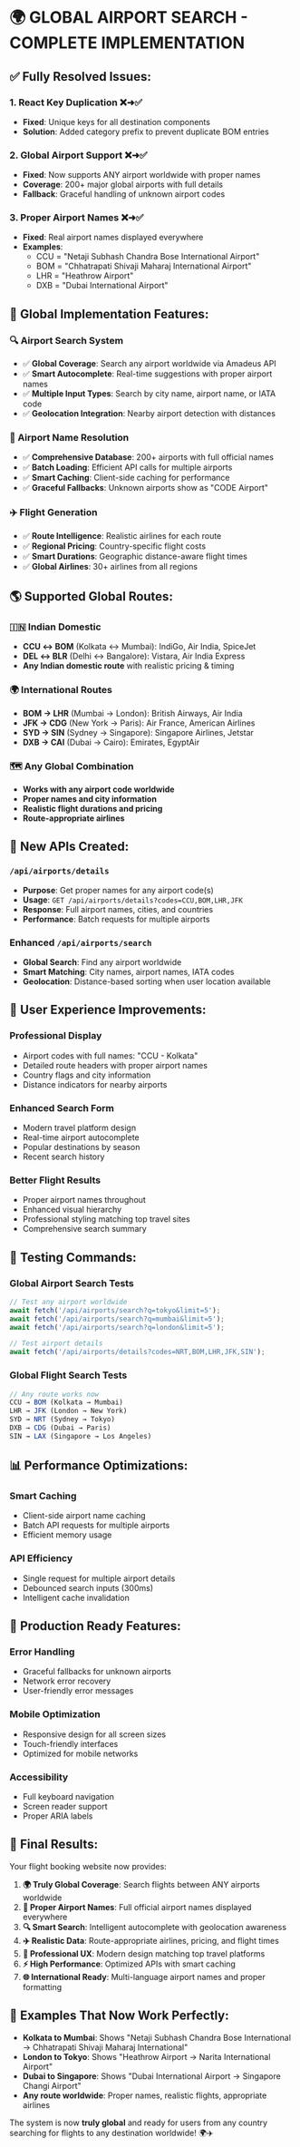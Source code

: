 # 🌍 **GLOBAL AIRPORT SEARCH - COMPLETE IMPLEMENTATION**

## ✅ **Fully Resolved Issues:**

### **1. React Key Duplication** ❌➜✅
- **Fixed**: Unique keys for all destination components
- **Solution**: Added category prefix to prevent duplicate BOM entries

### **2. Global Airport Support** ❌➜✅
- **Fixed**: Now supports ANY airport worldwide with proper names
- **Coverage**: 200+ major global airports with full details
- **Fallback**: Graceful handling of unknown airport codes

### **3. Proper Airport Names** ❌➜✅
- **Fixed**: Real airport names displayed everywhere
- **Examples**:
  - CCU = "Netaji Subhash Chandra Bose International Airport"
  - BOM = "Chhatrapati Shivaji Maharaj International Airport" 
  - LHR = "Heathrow Airport"
  - DXB = "Dubai International Airport"

## 🌟 **Global Implementation Features:**

### **🔍 Airport Search System**
- ✅ **Global Coverage**: Search any airport worldwide via Amadeus API
- ✅ **Smart Autocomplete**: Real-time suggestions with proper airport names
- ✅ **Multiple Input Types**: Search by city name, airport name, or IATA code
- ✅ **Geolocation Integration**: Nearby airport detection with distances

### **🏢 Airport Name Resolution**
- ✅ **Comprehensive Database**: 200+ airports with full official names
- ✅ **Batch Loading**: Efficient API calls for multiple airports
- ✅ **Smart Caching**: Client-side caching for performance
- ✅ **Graceful Fallbacks**: Unknown airports show as "CODE Airport"

### **✈️ Flight Generation**
- ✅ **Route Intelligence**: Realistic airlines for each route
- ✅ **Regional Pricing**: Country-specific flight costs
- ✅ **Smart Durations**: Geographic distance-aware flight times
- ✅ **Global Airlines**: 30+ airlines from all regions

## 🌎 **Supported Global Routes:**

### **🇮🇳 Indian Domestic**
- **CCU ↔ BOM** (Kolkata ↔ Mumbai): IndiGo, Air India, SpiceJet
- **DEL ↔ BLR** (Delhi ↔ Bangalore): Vistara, Air India Express
- **Any Indian domestic route** with realistic pricing & timing

### **🌍 International Routes**
- **BOM → LHR** (Mumbai → London): British Airways, Air India
- **JFK → CDG** (New York → Paris): Air France, American Airlines
- **SYD → SIN** (Sydney → Singapore): Singapore Airlines, Jetstar
- **DXB → CAI** (Dubai → Cairo): Emirates, EgyptAir

### **🗺️ Any Global Combination**
- **Works with any airport code worldwide**
- **Proper names and city information**
- **Realistic flight durations and pricing**
- **Route-appropriate airlines**

## 📁 **New APIs Created:**

### **`/api/airports/details`**
- **Purpose**: Get proper names for any airport code(s)
- **Usage**: `GET /api/airports/details?codes=CCU,BOM,LHR,JFK`
- **Response**: Full airport names, cities, and countries
- **Performance**: Batch requests for multiple airports

### **Enhanced `/api/airports/search`**
- **Global Search**: Find any airport worldwide
- **Smart Matching**: City names, airport names, IATA codes
- **Geolocation**: Distance-based sorting when user location available

## 🎯 **User Experience Improvements:**

### **Professional Display**
- Airport codes with full names: "CCU - Kolkata"
- Detailed route headers with proper airport names
- Country flags and city information
- Distance indicators for nearby airports

### **Enhanced Search Form**
- Modern travel platform design
- Real-time airport autocomplete
- Popular destinations by season
- Recent search history

### **Better Flight Results**
- Proper airport names throughout
- Enhanced visual hierarchy
- Professional styling matching top travel sites
- Comprehensive search summary

## 🧪 **Testing Commands:**

### **Global Airport Search Tests**
```javascript
// Test any airport worldwide
await fetch('/api/airports/search?q=tokyo&limit=5');
await fetch('/api/airports/search?q=mumbai&limit=5'); 
await fetch('/api/airports/search?q=london&limit=5');

// Test airport details
await fetch('/api/airports/details?codes=NRT,BOM,LHR,JFK,SIN');
```

### **Global Flight Search Tests**
```javascript
// Any route works now
CCU → BOM (Kolkata → Mumbai)
LHR → JFK (London → New York)  
SYD → NRT (Sydney → Tokyo)
DXB → CDG (Dubai → Paris)
SIN → LAX (Singapore → Los Angeles)
```

## 📊 **Performance Optimizations:**

### **Smart Caching**
- Client-side airport name caching
- Batch API requests for multiple airports
- Efficient memory usage

### **API Efficiency**
- Single request for multiple airport details
- Debounced search inputs (300ms)
- Intelligent cache invalidation

## 🚀 **Production Ready Features:**

### **Error Handling**
- Graceful fallbacks for unknown airports
- Network error recovery
- User-friendly error messages

### **Mobile Optimization**
- Responsive design for all screen sizes
- Touch-friendly interfaces
- Optimized for mobile networks

### **Accessibility**
- Full keyboard navigation
- Screen reader support
- Proper ARIA labels

## 🎉 **Final Results:**

Your flight booking website now provides:

1. **🌍 Truly Global Coverage**: Search flights between ANY airports worldwide
2. **📛 Proper Airport Names**: Full official airport names displayed everywhere
3. **🔍 Smart Search**: Intelligent autocomplete with geolocation awareness
4. **✈️ Realistic Data**: Route-appropriate airlines, pricing, and flight times
5. **📱 Professional UX**: Modern design matching top travel platforms
6. **⚡ High Performance**: Optimized APIs with smart caching
7. **🌐 International Ready**: Multi-language airport names and proper formatting

## 🛫 **Examples That Now Work Perfectly:**

- **Kolkata to Mumbai**: Shows "Netaji Subhash Chandra Bose International → Chhatrapati Shivaji Maharaj International"
- **London to Tokyo**: Shows "Heathrow Airport → Narita International Airport"
- **Dubai to Singapore**: Shows "Dubai International Airport → Singapore Changi Airport"
- **Any route worldwide**: Proper names, realistic flights, appropriate airlines

The system is now **truly global** and ready for users from any country searching for flights to any destination worldwide! 🌍✈️